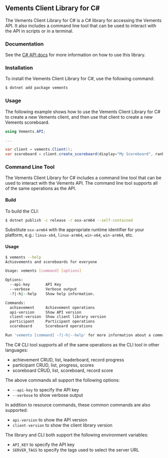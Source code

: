 ## Vements Client Library for C#

The Vements Client Library for C# is a C# library for accessing the Vements API.  It also includes a command line tool that can be used to interact with the API in scripts or in a terminal.


### Documentation

See the [C# API docs]() for more information on how to use this library.

### Installation

To install the Vements Client Library for C#, use the following command:

```bash
$ dotnet add package vements
```

### Usage 

The following example shows how to use the Vements Client Library for C# to create a new Vements client, and then use that client to create a new Vements scoreboard.

```c#
using Vements.API;

... 

var client = vements.Client();
var scoreboard = client.create_scoreboard(display="My Scoreboard", rank_dir="desc", public=False);
```

### Command Line Tool

The Vements Client Library for C# includes a command line tool that can be used to interact with the Vements API. The command line tool supports all of the same operations as the API.

#### Build 

To build the CLI:

```bash
$ dotnet publish -c release -r osx-arm64 --self-contained
```

Substitute `osx-arm64` with the appropriate runtime identifier for your platform, e.g.: `linux-x64`, `linux-arm64`, `win-x64`, `win-arm64`, etc.

#### Usage

```bash 
$ vements --help
Achievements and scoreboards for everyone

Usage: vements [command] [options]

Options:
  --api-key       API Key
  --verbose       Verbose output
  -?|-h|--help    Show help information.

Commands:
  achievement     Achievement operations
  api-version     Show API version
  client-version  Show client library version
  participant     Participant operations
  scoreboard      Scoreboard operations

Run 'vements [command] -?|-h|--help' for more information about a command.
```

The C# CLI tool supports all of the same operations as the CLI tool in other languages:

* achievement CRUD, list, leaderboard, record progress
* participant CRUD, list, progress, scores
* scoreboard CRUD, list, scoreboard, record score

The above commands all support the following options:

* `--api-key` to specify the API key
* `--verbose` to show verbose output

In addition to resource commands, these common commands are also supported:

* `api-version` to show the API version
* `client-version` to show the client library version

The library and CLI both support the following environment variables:

* `API_KEY` to specify the API key
* `SERVER_TAGS` to specify the tags used to select the server URL

